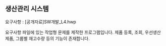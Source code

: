 ## 생산관리 시스템

요구사항 : [공개자료]SW개발_L4.hwp

요구사항 파일에 있는 작업형 문제를 제작한 프로그램입니다. 제품 등록, 조회, 우선생산제품, 그룹별 재고수량 등의 기능이 존재합니다.
